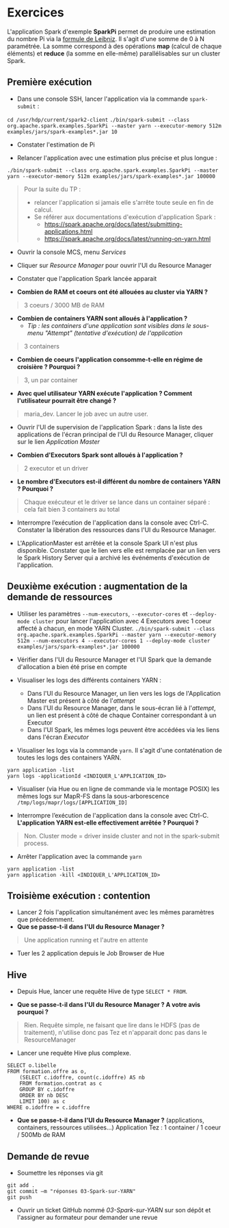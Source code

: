 ﻿
# Exercices


L'application Spark d'exemple **SparkPi** permet de produire une estimation du nombre Pi via la [formule de Leibniz](https://en.wikipedia.org/wiki/Leibniz_formula_for_%CF%80). Il s'agit d'une somme de 0 à N paramétrée. La somme correspond à des opérations **map** (calcul de chaque éléments) et **reduce** (la somme en elle-même) parallélisables sur un cluster Spark.

## Première exécution

- Dans une console SSH, lancer l'application via la commande `spark-submit` :

```cd /usr/hdp/current/spark2-client```
```./bin/spark-submit --class org.apache.spark.examples.SparkPi --master yarn --executor-memory 512m examples/jars/spark-examples*.jar 10```

- Constater l'estimation de Pi

- Relancer l'application avec une estimation plus précise et plus longue : 

```./bin/spark-submit --class org.apache.spark.examples.SparkPi --master yarn --executor-memory 512m examples/jars/spark-examples*.jar 100000```

> Pour la suite du TP :
> - relancer l'application si jamais elle s'arrête toute seule en fin de calcul.
> - Se référer aux documentations d'exécution d'application Spark :
>	  - https://spark.apache.org/docs/latest/submitting-applications.html
>   - https://spark.apache.org/docs/latest/running-on-yarn.html

- Ouvrir la console MCS, menu *Services*
- Cliquer sur *Resource Manager* pour ouvrir l'UI du Resource Manager
- Constater que l'application Spark lancée apparait

- **Combien de RAM et coeurs ont été allouées au cluster via YARN ?**
> 3 coeurs / 3000 MB de RAM 

- **Combien de containers YARN sont alloués à l'application ?**
  - *Tip : les containers d'une application sont visibles dans le sous-menu "Attempt" (tentative d'exécution) de l'application*
> 3 containers
- **Combien de coeurs l'application consomme-t-elle en régime de croisière ? Pourquoi ?**
> 3, un par container

- **Avec quel utilisateur YARN exécute l'application ? Comment l'utilisateur pourrait être changé ?**
> maria_dev. Lancer le job avec un autre user.


- Ouvrir l'UI de supervision de l'application Spark : dans la liste des applications de l'écran principal de l'UI du Resource Manager, cliquer sur le lien *Application Master* 

- **Combien d'Executors Spark sont alloués à l'application ?**
> 2 executor et un driver 

- **Le nombre d'Executors est-il différent du nombre de containers YARN ? Pourquoi ?**
> Chaque exécuteur et le driver se lance dans un container séparé : cela fait bien 3 containers au total

- Interrompre l’exécution de l'application dans la console avec Ctrl-C. Constater la libération des ressources dans l'UI du Resource Manager.

- L'ApplicationMaster est arrêtée et la console Spark UI n'est plus disponible. Constater que le lien vers elle est remplacée par un lien vers le Spark History Server qui a archivé les événéments d'exécution de l'application.

## Deuxième exécution : augmentation de la demande de ressources

- Utiliser les paramètres `--num-executors`,  `--executor-cores` et `--deploy-mode cluster` pour lancer l'application avec 4 Executors avec 1 coeur affecté à chacun, en mode YARN Cluster.
```./bin/spark-submit --class org.apache.spark.examples.SparkPi --master yarn --executor-memory 512m --num-executors 4 --executor-cores 1 --deploy-mode cluster  examples/jars/spark-examples*.jar 100000```
- Vérifier dans l'UI du Resource Manager et l'UI Spark que la demande d'allocation a bien été prise en compte

- Visualiser les logs des différents containers YARN :
	- Dans l'UI du Resource Manager, un lien vers les logs de l'Application Master est présent à côté de l'*attempt*
	- Dans l'UI du Resource Manager, dans le sous-écran lié à l'*attempt*, un lien est présent à côté de chaque Container correspondant à un Executor
	- Dans l'UI Spark,  les mêmes logs peuvent être accédées via les liens dans l'écran *Executor*

- Visualiser les logs via la commande `yarn`. Il s'agit d'une contaténation de toutes les logs des containers YARN.
```
yarn application -list
yarn logs -applicationId <INDIQUER_L'APPLICATION_ID>
```

- Visualiser (via Hue ou en ligne de commande via le montage POSIX) les mêmes logs sur MapR-FS dans la sous-arborescence `/tmp/logs/mapr/logs/[APPLICATION_ID]`

- Interrompre l’exécution de l'application dans la console avec Ctrl-C. **L'application YARN est-elle effectivement arrêtée ? Pourquoi ?**
> Non. Cluster mode = driver inside cluster and not in the spark-submit process.

- Arrêter l'application avec la commande `yarn`
```
yarn application -list
yarn application -kill <INDIQUER_L'APPLICATION_ID>
```

## Troisième exécution :  contention

- Lancer 2 fois l'application simultanément avec les mêmes paramètres que précédemment.
- **Que se passe-t-il dans l'UI du Resource Manager ?**
> Une application running et l'autre en attente

- Tuer les 2 application depuis le Job Browser de Hue

## Hive

- Depuis Hue, lancer une requête Hive de type `SELECT * FROM`.

- **Que se passe-t-il dans l'UI du Resource Manager ? A votre avis pourquoi ?**
> Rien. Requête simple, ne faisant que lire  dans le HDFS (pas de traitement), n'utilise donc pas Tez et n'apparait donc pas dans le ResourceManager

- Lancer une requête Hive plus complexe.
```
SELECT o.libelle 
FROM formation.offre as o, 
	(SELECT c.idoffre, count(c.idoffre) AS nb 
	FROM formation.contrat as c
	GROUP BY c.idoffre
	ORDER BY nb DESC
	LIMIT 100) as c
WHERE o.idoffre = c.idoffre
```
- **Que se passe-t-il dans l'UI du Resource Manager ?** (applications, containers, ressources utilisées...)
Application Tez : 1 container / 1 coeur / 500Mb de RAM

## Demande de revue
- Soumettre  les  réponses via git
```
git add .
git commit –m "réponses 03-Spark-sur-YARN"
git push
```

- Ouvrir un ticket GitHub nommé  *03-Spark-sur-YARN* sur son dépôt et l'assigner au formateur pour demander une revue
